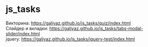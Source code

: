 # js_tasks
Викторина: https://galiyaz.github.io/js_tasks/quiz/index.html <br>
Слайдер и вкладки: https://galiyaz.github.io/js_tasks/tabs-modal-slider/index.html <br>
jquery: https://galiyaz.github.io/js_tasks/jquery-test/index.html
